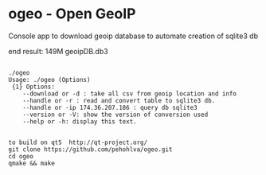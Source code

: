 ogeo -  Open GeoIP
===

Console app to download geoip database to automate creation of sqlite3 db

end result: 149M geoipDB.db3

```

./ogeo
Usage: ./ogeo (Options)
 {1} Options:
	--download or -d : take all csv from geoip location and info
	--handle or -r : read and convert table to sqlite3 db.
	--handle or -ip 174.36.207.186 : query db sqlite3
	--version or -V: show the version of conversion used
	--help or -h: display this text.


to build on qt5  http://qt-project.org/
git clone https://github.com/pehohlva/ogeo.git
cd ogeo
qmake && make  

```
